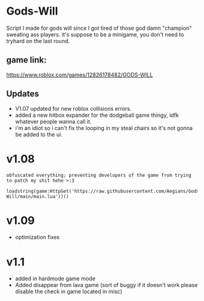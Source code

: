 # Gods-Will
Script I made for gods will since I got tired of those god damn "champion" sweating ass players. it's suppose to be a minigame, you don't need to tryhard on the last round.
## game link:
https://www.roblox.com/games/12826178482/GODS-WILL
## Updates
- V1.07 updated for new roblox collisions errors.
- added a new hitbox expander for the dodgeball game thingy, idfk whatever people wanna call it.
- i'm an idiot so i can't fix the looping in my steal chairs so it's not gonna be added to the ui.

# v1.08
  ```
  obfuscated everything; preventing developers of the game from trying to patch my shit hehe >:3
  ```
  ```
  loadstring(game:HttpGet('https://raw.githubusercontent.com/Aegians/Gods-Will/main/main.lua'))()
  ```
# v1.09
- optimization fixes

# v1.1
- added in hardmode game mode
- Added disappear from lava game (sort of buggy if it doesn't work please disable the check in game located in misc) 
